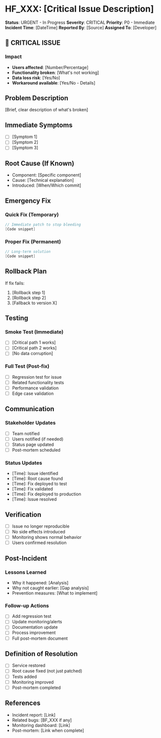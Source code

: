 # HF_XXX: [Critical Issue Description]

**Status**: URGENT - In Progress
**Severity**: CRITICAL
**Priority**: P0 - Immediate
**Incident Time**: [DateTime]
**Reported By**: [Source]
**Assigned To**: [Developer]

## 🚨 CRITICAL ISSUE

### Impact
- **Users affected**: [Number/Percentage]
- **Functionality broken**: [What's not working]
- **Data loss risk**: [Yes/No]
- **Workaround available**: [Yes/No - Details]

## Problem Description
[Brief, clear description of what's broken]

## Immediate Symptoms
- [ ] [Symptom 1]
- [ ] [Symptom 2]
- [ ] [Symptom 3]

## Root Cause (If Known)
- Component: [Specific component]
- Cause: [Technical explanation]
- Introduced: [When/Which commit]

## Emergency Fix

### Quick Fix (Temporary)
```csharp
// Immediate patch to stop bleeding
[Code snippet]
```

### Proper Fix (Permanent)
```csharp
// Long-term solution
[Code snippet]
```

## Rollback Plan
If fix fails:
1. [Rollback step 1]
2. [Rollback step 2]
3. [Fallback to version X]

## Testing

### Smoke Test (Immediate)
- [ ] [Critical path 1 works]
- [ ] [Critical path 2 works]
- [ ] [No data corruption]

### Full Test (Post-fix)
- [ ] Regression test for issue
- [ ] Related functionality tests
- [ ] Performance validation
- [ ] Edge case validation

## Communication

### Stakeholder Updates
- [ ] Team notified
- [ ] Users notified (if needed)
- [ ] Status page updated
- [ ] Post-mortem scheduled

### Status Updates
- [Time]: Issue identified
- [Time]: Root cause found
- [Time]: Fix deployed to test
- [Time]: Fix validated
- [Time]: Fix deployed to production
- [Time]: Issue resolved

## Verification
- [ ] Issue no longer reproducible
- [ ] No side effects introduced
- [ ] Monitoring shows normal behavior
- [ ] Users confirmed resolution

## Post-Incident

### Lessons Learned
- Why it happened: [Analysis]
- Why not caught earlier: [Gap analysis]
- Prevention measures: [What to implement]

### Follow-up Actions
- [ ] Add regression test
- [ ] Update monitoring/alerts
- [ ] Documentation update
- [ ] Process improvement
- [ ] Full post-mortem document

## Definition of Resolution
- [ ] Service restored
- [ ] Root cause fixed (not just patched)
- [ ] Tests added
- [ ] Monitoring improved
- [ ] Post-mortem completed

## References
- Incident report: [Link]
- Related bugs: [BF_XXX if any]
- Monitoring dashboard: [Link]
- Post-mortem: [Link when complete]